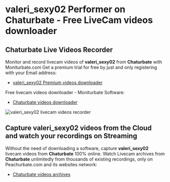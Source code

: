 # valeri_sexy02 Performer on Chaturbate - Free LiveCam videos downloader

## Chaturbate Live Videos Recorder

Monitor and record livecam videos of **valeri_sexy02** from **Chaturbate** with Moniturbate.com
Get a premium trial for free by just and only registering with your Email address:
* [valeri_sexy02 Premium videos downloader](https://moniturbate.com/request-demo-licence-key.html)

Free livecam videos downloader - Moniturbate Software:
* [Chaturbate videos downloader](https://moniturbate.com/moniturbate-download-software.html)

![valeri_sexy02 livecam videos recorder](https://peachurnet.com/templates/moniturbate-software.png)


## Capture valeri_sexy02 videos from the Cloud and watch your recordings on Streaming

Without the need of downloading a software, capture **valeri_sexy02** livecam videos from **Chaturbate** 100% online.
Watch Livecam archives from **Chaturbate** unlimitedly from thousands of existing recordings, only on Peachurbate.com and its websites network:
* [Chaturbate videos archives](https://peachurnet.com/)